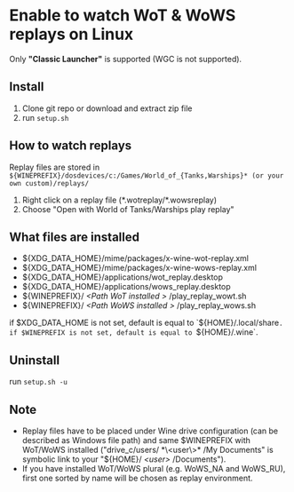 # Enable to watch WoT & WoWS replays on Linux
Only **"Classic Launcher"** is supported (WGC is not supported).

## Install
1. Clone git repo or download and extract zip file
2. run `setup.sh`

## How to watch replays
Replay files are stored in `${WINEPREFIX}/dosdevices/c:/Games/World_of_{Tanks,Warships}* (or your own custom)/replays/`

1. Right click on a replay file (\*.wotreplay/\*.wowsreplay)
2. Choose "Open with World of Tanks/Warships play replay"

## What files are installed
- ${XDG_DATA_HOME}/mime/packages/x-wine-wot-replay.xml
- ${XDG_DATA_HOME}/mime/packages/x-wine-wows-replay.xml
- ${XDG_DATA_HOME}/applications/wot_replay.desktop
- ${XDG_DATA_HOME}/applications/wows_replay.desktop
- ${WINEPREFIX}/ *\<Path WoT installed \>* /play_replay_wowt.sh
- ${WINEPREFIX}/ *\<Path WoWS installed \>* /play_replay_wows.sh

if $XDG_DATA_HOME is not set, default is equal to `${HOME}/.local/share`.
if $WINEPREFIX is not set, default is equal to `${HOME}/.wine`.

## Uninstall
run `setup.sh -u`

## Note
- Replay files have to be placed under Wine drive configuration (can be described as Windows file path) and same $WINEPREFIX with WoT/WoWS installed ("drive_c/users/ *\<user\>* /My Documents" is symbolic link to your "${HOME}/ *\<user\>* /Documents").
- If you have installed WoT/WoWS plural (e.g. WoWS_NA and WoWS_RU), first one sorted by name will be chosen as replay environment.
